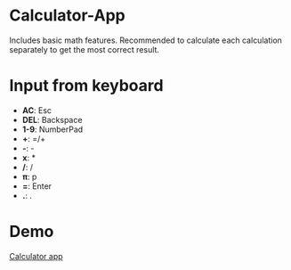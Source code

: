 # Calculator-App
Includes basic math features. Recommended to calculate each calculation separately to get the most correct result.

# Input from keyboard
- **AC**:   Esc
- **DEL**:  Backspace
- **1-9**:  NumberPad
- **+**:    =/+
- **-**:    -
- **x**:    * 
- **/**:    /
- **π**:    p
- **=**:    Enter
- **.**:    .

# Demo
[Calculator app](https://vnnhatquang.github.io/Calculator-App/?fbclid=IwAR2qCYYSUggDLmm7JsEO9EYmusVNNXcab1aDjq8YVZ1sE8bPQUXtzqnIzJA/)
